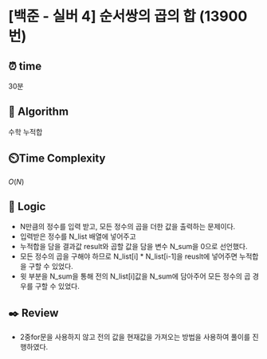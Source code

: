# [백준 - 실버 4] 순서쌍의 곱의 합 (13900 번)

## ⏰  **time**

30분

## :pushpin: **Algorithm**

수학
누적합

## ⏲️**Time Complexity**

$O(N)$

## :round_pushpin: **Logic**

- N만큼의 정수를 입력 받고, 모든 정수의 곱을 더한 값을 출력하는 문제이다.
- 입력받은 정수를 N_list 배열에 넣어주고
- 누적합을 담을 결과값 result와 곱할 값을 담을 변수 N_sum을 0으로 선언했다.
- 모든 정수의 곱을 구해야 하므로 N_list[i] * N_list[i-1]을 reuslt에 넣어주면 누적합을 구할 수 있었다.
- 윗 부분을 N_sum을 통해 전의 N_list[i]값을 N_sum에 담아주어 모든 정수의 곱 경우를 구할 수 있었다.

## :black_nib: **Review**

- 2중for문을 사용하지 않고 전의 값을 현재값을 가져오는 방법을 사용하여 풀이를 진행하였다.